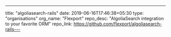 ---
title: "algoliasearch-rails"
date: 2019-06-16T17:46:38+05:30
type: "organisations"
org_name: "Flexport"
repo_desc: "AlgoliaSearch integration to your favorite ORM"
repo_link: https://github.com/flexport/algoliasearch-rails---